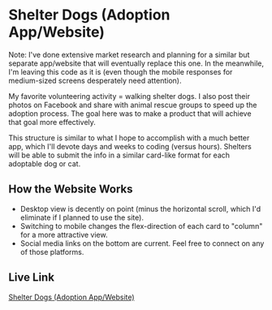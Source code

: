 # Shelter Dogs (Adoption App/Website)

Note: I've done extensive market research and planning for a similar but separate app/website that will eventually replace this one. In the meanwhile, I'm leaving this code as it is (even though the mobile responses for medium-sized screens desperately need attention).

My favorite volunteering activity = walking shelter dogs. I also post their photos on Facebook and share with animal rescue groups to speed up the adoption process. The goal here was to make a product that will achieve that goal more effectively.

This structure is similar to what I hope to accomplish with a much better app, which I'll devote days and weeks to coding (versus hours). Shelters will be able to submit the info in a similar card-like format for each adoptable dog or cat.

## How the Website Works

- Desktop view is decently on point (minus the horizontal scroll, which I'd eliminate if I planned to use the site).
- Switching to mobile changes the flex-direction of each card to "column" for a more attractive view.
- Social media links on the bottom are current. Feel free to connect on any of those platforms.

## Live Link

[Shelter Dogs (Adoption App/Website)](https://shelter-dogs.webwallen.now.sh/)
